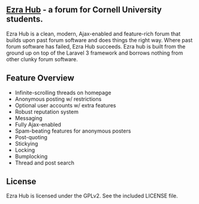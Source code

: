 ## [Ezra Hub](http://ezrahub.com) - a forum for Cornell University students.

Ezra Hub is a clean, modern, Ajax-enabled and feature-rich forum that builds upon past forum software and does things the right way. Where past forum software has failed, Ezra Hub succeeds. Ezra hub is built from the ground up on top of the Laravel 3 framework and borrows nothing from other clunky forum software.

## Feature Overview

- Infinite-scrolling threads on homepage
- Anonymous posting w/ restrictions
- Optional user accounts w/ extra features
- Robust reputation system
- Messaging
- Fully Ajax-enabled
- Spam-beating features for anonymous posters
- Post-quoting
- Stickying
- Locking
- Bumplocking
- Thread and post search

## License

Ezra Hub is licensed under the GPLv2. See the included LICENSE file.
